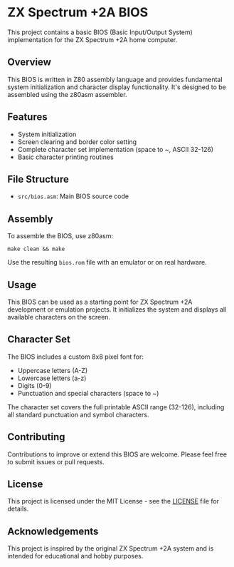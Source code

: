 # ZX Spectrum +2A BIOS

This project contains a basic BIOS (Basic Input/Output System) implementation for the ZX Spectrum +2A home computer.

## Overview

This BIOS is written in Z80 assembly language and provides fundamental system initialization and character display functionality. It's designed to be assembled using the z80asm assembler.

## Features

- System initialization
- Screen clearing and border color setting
- Complete character set implementation (space to ~, ASCII 32-126)
- Basic character printing routines

## File Structure

- `src/bios.asm`: Main BIOS source code

## Assembly

To assemble the BIOS, use z80asm:

```
make clean && make
```

Use the resulting `bios.rom` file with an emulator or on real hardware.

## Usage

This BIOS can be used as a starting point for ZX Spectrum +2A development or emulation projects. It initializes the system and displays all available characters on the screen.

## Character Set

The BIOS includes a custom 8x8 pixel font for:
- Uppercase letters (A-Z)
- Lowercase letters (a-z)
- Digits (0-9)
- Punctuation and special characters (space to ~)

The character set covers the full printable ASCII range (32-126), including all standard punctuation and symbol characters.

## Contributing

Contributions to improve or extend this BIOS are welcome. Please feel free to submit issues or pull requests.

## License

This project is licensed under the MIT License - see the [LICENSE](LICENSE) file for details.

## Acknowledgements

This project is inspired by the original ZX Spectrum +2A system and is intended for educational and hobby purposes.
